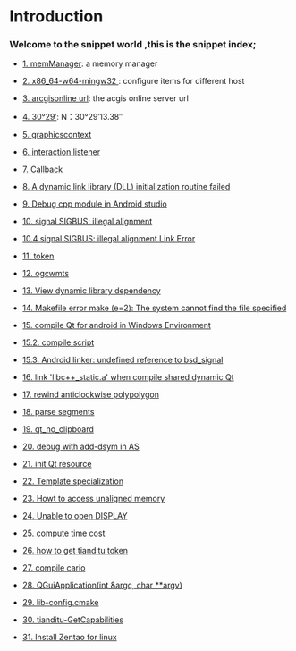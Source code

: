 # Introduction

### Welcome to the snippet world ,this is the snippet index;

- [1. memManager](https://github.com/cheldon-cn/thirdparty/blob/main/snippet/memomanager.md#1-memmanager): a memory manager 

- [2. x86_64-w64-mingw32 ](https://github.com/cheldon-cn/thirdparty/blob/main/snippet/memomanager.md#2---hostx86_64-w64-mingw32): configure items for different host

- [3. arcgisonline url](https://github.com/cheldon-cn/thirdparty/blob/main/snippet/memomanager.md#3-arcgisonline-url): the acgis online  server url 

- [4. 30°29′](https://github.com/cheldon-cn/thirdparty/blob/main/snippet/memomanager.md#4--%E5%8C%97%E7%BA%ACn30291338--%E4%B8%9C%E7%BB%8Fe114284983): N：30°29′13.38″

- [5. graphicscontext](https://github.com/cheldon-cn/thirdparty/blob/main/snippet/memomanager.md#5-graphicscontext)

- [6. interaction listener](https://github.com/cheldon-cn/thirdparty/blob/main/snippet/memomanager.md#6-interaction-listener)

- [7. Callback](https://github.com/cheldon-cn/thirdparty/blob/main/snippet/memomanager.md#7-Callback)

- [8. A dynamic link library (DLL) initialization routine failed](https://github.com/cheldon-cn/thirdparty/blob/main/snippet/memomanager.md#8-a-dynamic-link-library-dll-initialization-routine-failed) 

- [9. Debug cpp module in Android studio](https://github.com/cheldon-cn/thirdparty/blob/main/snippet/memomanager.md#9-debug-cpp-module-in-android-studio)
  
- [10. signal SIGBUS: illegal alignment](https://github.com/cheldon-cn/thirdparty/blob/main/snippet/memomanager.md#10-signal-sigbus-illegal-alignment)

- [10.4 signal SIGBUS: illegal alignment Link Error](https://github.com/cheldon-cn/thirdparty/blob/main/snippet/memomanager.md#104-link-error)

- [11. token](https://github.com/cheldon-cn/thirdparty/blob/main/snippet/memomanager.md#11-token)

- [12. ogcwmts](https://github.com/cheldon-cn/thirdparty/blob/main/snippet/memomanager.md#12-ogcwmts)

- [13. View dynamic library dependency](https://github.com/cheldon-cn/thirdparty/blob/main/snippet/memomanager.md#13-view-dynamic-library-dependency)

- [14. Makefile error make (e=2): The system cannot find the file specified](https://github.com/cheldon-cn/thirdparty/blob/main/snippet/memomanager.md#14-makefile-error-make-e2-the-system-cannot-find-the-file-specified)

- [15. compile Qt for android in Windows Environment](https://github.com/cheldon-cn/thirdparty/blob/main/snippet/memomanager.md#15-compile-qt-for-android-in-windows-environment)

- [15.2. compile script](https://github.com/cheldon-cn/thirdparty/blob/main/snippet/memomanager.md#compile-script)

- [15.3. Android linker: undefined reference to bsd_signal](https://github.com/cheldon-cn/thirdparty/blob/main/snippet/memomanager.md#android-linker-undefined-reference-to-bsd_signal)

- [16. link  'libc++_static.a' when compile shared dynamic Qt](https://github.com/cheldon-cn/thirdparty/blob/main/snippet/memomanager.md#16-link-static-c--libc_statica-when-compile-shared-dynamic-qt)

- [17. rewind anticlockwise polypolygon](https://github.com/cheldon-cn/thirdparty/blob/main/snippet/memomanager.md#17-rewind-anticlockwise-polypolygon)

- [18. parse segments](https://github.com/cheldon-cn/thirdparty/blob/main/snippet/memomanager.md#18-parse-segments)

- [19. qt_no_clipboard](https://github.com/cheldon-cn/thirdparty/blob/main/snippet/memomanager.md#19-qt_no_clipboard)

- [20. debug with add-dsym in AS](https://github.com/cheldon-cn/thirdparty/blob/main/snippet/memomanager.md#20-debug-with-add-dsym-in-as)
  
- [21. init Qt resource](https://github.com/cheldon-cn/thirdparty/blob/main/snippet/memomanager.md#21-init-qt-resource)

- [22. Template specialization](https://github.com/cheldon-cn/thirdparty/blob/main/snippet/memomanager.md#22-template-specialization)

- [23. Howt to access unaligned memory](https://github.com/cheldon-cn/thirdparty/blob/main/snippet/memomanager.md#23-howt-to-access-unaligned-memory)

- [24. Unable to open DISPLAY](https://github.com/cheldon-cn/thirdparty/blob/main/snippet/memomanager.md#24-unable-to-open-display)

- [25. compute time cost](https://github.com/cheldon-cn/thirdparty/blob/main/snippet/memomanager.md#25-compute-time-cost)

- [26. how to get tianditu token](https://github.com/cheldon-cn/thirdparty/blob/main/snippet/memomanager.md#26-how-to-get-tianditu-token)
  
- [27. compile cario](https://github.com/cheldon-cn/thirdparty/blob/main/snippet/memomanager.md#27-compile-cario)
  
- [28. QGuiApplication(int &argc, char **argv)](https://github.com/cheldon-cn/thirdparty/blob/main/snippet/memomanager.md#28qguiapplicationint-argc-char-argv)

- [29. lib-config.cmake](https://github.com/cheldon-cn/thirdparty/blob/main/snippet/memomanager.md#29lib-configcmake)

- [30. tianditu-GetCapabilities](https://github.com/cheldon-cn/thirdparty/blob/main/snippet/memomanager.md#30-tianditu-getcapabilities)
  
- [31. Install Zentao for linux](https://github.com/cheldon-cn/thirdparty/blob/main/snippet/memomanager.md#31install-zentao-for-linux)